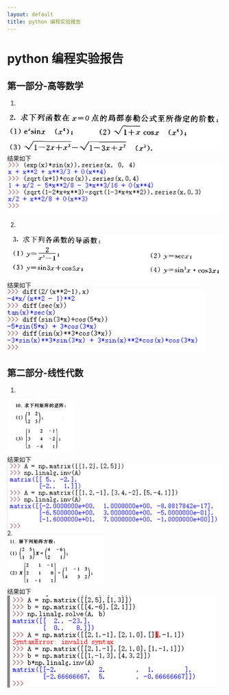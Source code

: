 ```yaml
---
layout: default
title: python 编程实验报告
---
```

# python 编程实验报告
## 第一部分-高等数学
1.   
 ![](images\lab10_images\tylor.png)   
 结果如下  
 ![](images\lab10_images\tylorre.png)   

 2. 
 ![](images\lab10_images\diff.png)   
 结果如下  
 ![](images\lab10_images\diffre.png)  

## 第二部分-线性代数
1. 
 ![](images\lab10_images\martix.png)  
 结果如下  
 ![](images\lab10_images\matrixre.png)   
2.  
 ![](images\lab10_images\dot.png)   
 结果如下  
 ![](images\lab10_images\dotre.png)
 
